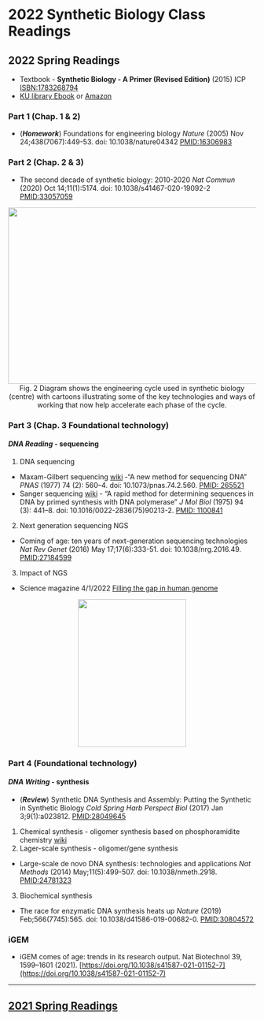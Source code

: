 2022 Synthetic Biology Class Readings
================
## 2022 Spring Readings
  - Textbook - **Synthetic Biology - A Primer (Revised Edition)** (2015) ICP <ISBN:1783268794>
  - [KU library
    Ebook](https://library.korea.ac.kr/datause/ebook/ebook-search-a/?fi1=&q1=synthetic%20biology%20a%20primer)
    or
    [Amazon](https://www.amazon.com/Synthetic-Biology-Revised-Geoff-Baldwin/dp/1783268794)
    
### Part 1 (Chap. 1 & 2)
- (***Homework***) Foundations for engineering biology *Nature* (2005) Nov 24;438(7067):449-53.
   doi: 10.1038/nature04342 [PMID:16306983](https://pubmed.ncbi.nlm.nih.gov/16306983/)

### Part 2 (Chap. 2 & 3)
- The second decade of synthetic biology: 2010-2020 *Nat Commun* (2020) Oct 14;11(1):5174. doi:
    10.1038/s41467-020-19092-2
    [PMID:33057059](https://pubmed.ncbi.nlm.nih.gov/33057059/)
    
<p align=center><img src="https://media.springernature.com/full/springer-static/image/art%3A10.1038%2Fs41467-020-19092-2/MediaObjects/41467_2020_19092_Fig2_HTML.png?as=webp" width=665 height=358 align=center><br>
Fig. 2 Diagram shows the engineering cycle used in synthetic biology (centre) with cartoons illustrating some of the key technologies and ways of working that now help accelerate each phase of the cycle.</p>

### Part 3 (Chap. 3 Foundational technology)

#### *DNA Reading* - sequencing

1.  DNA sequencing
  - Maxam-Gilbert sequencing
    [wiki](https://en.wikipedia.org/wiki/Maxam%E2%80%93Gilbert_sequencing)
    -“A new method for sequencing DNA” *PNAS* (1977) 74 (2): 560–4. doi:
    10.1073/pnas.74.2.560.
    [PMID: 265521](https://pubmed.ncbi.nlm.nih.gov/265521)
  - Sanger sequencing
    [wiki](https://en.wikipedia.org/wiki/Sanger_sequencing) - “A rapid
    method for determining sequences in DNA by primed synthesis with DNA
    polymerase” *J Mol Biol* (1975) 94 (3): 441–8. doi:
    10.1016/0022-2836(75)90213-2.
    [PMID: 1100841](https://pubmed.ncbi.nlm.nih.gov/1100841)
2.  Next generation sequencing NGS
  - Coming of age: ten years of next-generation sequencing technologies
    *Nat Rev Genet* (2016) May 17;17(6):333-51. doi:
    10.1038/nrg.2016.49.
    [PMID:27184599](https://pubmed.ncbi.nlm.nih.gov/27184599/)
3. Impact of NGS
  - Science magazine 4/1/2022 [Filling the gap in human genome](https://www.science.org/toc/science/376/6588)
<p align=center><img src="https://www.science.org/cms/asset/3afa4cb5-6cf3-4a7e-8874-d06ca4453755/science.2022.376.issue-6588.cover.jpg"
                     width = 220 height = 300></p>

### Part 4 (Foundational technology)

#### *DNA Writing* - synthesis

  - (***Review***) Synthetic DNA Synthesis and Assembly: Putting the
    Synthetic in Synthetic Biology *Cold Spring Harb Perspect Biol*
    (2017) Jan 3;9(1):a023812.
    [PMID:28049645](https://pubmed.ncbi.nlm.nih.gov/28049645/)

1.  Chemical synthesis - oligomer synthesis based on phosphoramidite
    chemistry
    [wiki](https://en.wikipedia.org/wiki/Oligonucleotide_synthesis)
2.  Lager-scale synthesis - oligomer/gene synthesis
  - Large-scale de novo DNA synthesis: technologies and applications
    *Nat Methods* (2014) May;11(5):499-507. doi: 10.1038/nmeth.2918.
    [PMID:24781323](https://pubmed.ncbi.nlm.nih.gov/24781323/)
3.  Biochemical synthesis
  - The race for enzymatic DNA synthesis heats up *Nature* (2019)
    Feb;566(7745):565. doi: 10.1038/d41586-019-00682-0.
    [PMID:30804572](https://pubmed.ncbi.nlm.nih.gov/30804572/)

### iGEM
- iGEM comes of age: trends in its research output. Nat Biotechnol 39, 1599–1601 (2021). [https://doi.org/10.1038/s41587-021-01152-7](https://doi.org/10.1038/s41587-021-01152-7)

---
## [2021 Spring Readings](./2021-spring-class.md)
